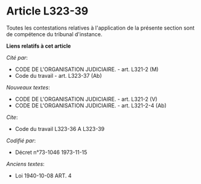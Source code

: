# Article L323-39

Toutes les contestations relatives à l'application de la présente section sont de compétence du tribunal d'instance.

**Liens relatifs à cet article**

_Cité par_:

  - CODE DE L'ORGANISATION JUDICIAIRE. - art. L321-2 (M)
  - Code du travail - art. L323-37 (Ab)

_Nouveaux textes_:

  - CODE DE L'ORGANISATION JUDICIAIRE. - art. L321-2 (V)
  - CODE DE L'ORGANISATION JUDICIAIRE. - art. L321-2-4 (Ab)

_Cite_:

  - Code du travail L323-36 A L323-39

_Codifié par_:

  - Décret n°73-1046 1973-11-15

_Anciens textes_:

  - Loi   1940-10-08 ART. 4
